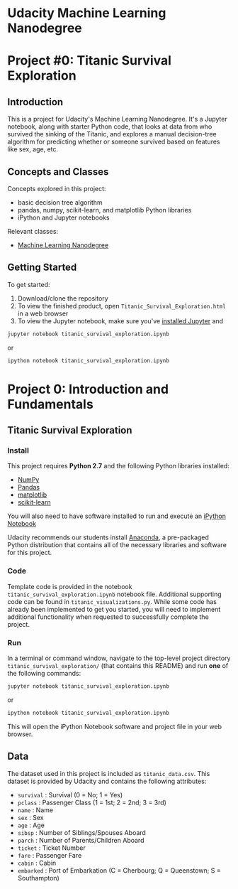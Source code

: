 # Udacity Machine Learning Nanodegree
# Project #0: Titanic Survival Exploration

## Introduction
This is a project for Udacity's Machine Learning Nanodegree. It's a Jupyter notebook, along with starter Python code, that looks at data from who survived the sinking of the Titanic, and explores a manual decision-tree algorithm for predicting whether or someone survived based on features like sex, age, etc.

## Concepts and Classes
Concepts explored in this project:

  - basic decision tree algorithm
  - pandas, numpy, scikit-learn, and matplotlib Python libraries
  - iPython and Jupyter notebooks

Relevant classes:
  - [Machine Learning Nanodegree](https://www.udacity.com/course/machine-learning-engineer-nanodegree--nd009)

## Getting Started
To get started:

1. Download/clone the repository
2. To view the finished product, open `Titanic_Survival_Exploration.html` in a web browser
3. To view the Jupyter notebook, make sure you've [installed Jupyter](http://jupyter.readthedocs.io/en/latest/install.html) and 
```bash
jupyter notebook titanic_survival_exploration.ipynb
```
or
```bash
ipython notebook titanic_survival_exploration.ipynb
```

# Project 0: Introduction and Fundamentals
## Titanic Survival Exploration

### Install

This project requires **Python 2.7** and the following Python libraries installed:

- [NumPy](http://www.numpy.org/)
- [Pandas](http://pandas.pydata.org)
- [matplotlib](http://matplotlib.org/)
- [scikit-learn](http://scikit-learn.org/stable/)

You will also need to have software installed to run and execute an [iPython Notebook](http://ipython.org/notebook.html)

Udacity recommends our students install [Anaconda](https://www.continuum.io/downloads), a pre-packaged Python distribution that contains all of the necessary libraries and software for this project.

### Code

Template code is provided in the notebook `titanic_survival_exploration.ipynb` notebook file. Additional supporting code can be found in `titanic_visualizations.py`. While some code has already been implemented to get you started, you will need to implement additional functionality when requested to successfully complete the project.

### Run

In a terminal or command window, navigate to the top-level project directory `titanic_survival_exploration/` (that contains this README) and run **one** of the following commands:

```bash
jupyter notebook titanic_survival_exploration.ipynb
```
or
```bash
ipython notebook titanic_survival_exploration.ipynb
```

This will open the iPython Notebook software and project file in your web browser.

## Data

The dataset used in this project is included as `titanic_data.csv`. This dataset is provided by Udacity and contains the following attributes:

- `survival` : Survival (0 = No; 1 = Yes)
- `pclass` : Passenger Class (1 = 1st; 2 = 2nd; 3 = 3rd)
- `name` : Name
- `sex` : Sex
- `age` : Age
- `sibsp` : Number of Siblings/Spouses Aboard
- `parch` : Number of Parents/Children Aboard
- `ticket` : Ticket Number
- `fare` : Passenger Fare
- `cabin` : Cabin
- `embarked` : Port of Embarkation (C = Cherbourg; Q = Queenstown; S = Southampton)
